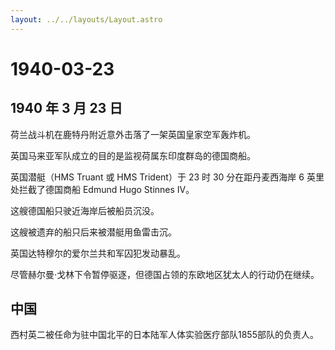 ```yaml
---
layout: ../../layouts/Layout.astro
---
```


# 1940-03-23

## 1940 年 3 月 23 日

荷兰战斗机在鹿特丹附近意外击落了一架英国皇家空军轰炸机。

英国马来亚军队成立的目的是监视荷属东印度群岛的德国商船。

英国潜艇（HMS Truant 或 HMS Trident）于 23 时 30 分在距丹麦西海岸 6
英里处拦截了德国商船 Edmund Hugo Stinnes IV。

这艘德国船只驶近海岸后被船员沉没。

这艘被遗弃的船只后来被潜艇用鱼雷击沉。

英国达特穆尔的爱尔兰共和军囚犯发动暴乱。

尽管赫尔曼·戈林下令暂停驱逐，但德国占领的东欧地区犹太人的行动仍在继续。

## 中国

西村英二被任命为驻中国北平的日本陆军人体实验医疗部队1855部队的负责人。